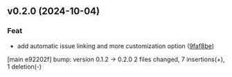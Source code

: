 ## v0.2.0 (2024-10-04)

### Feat

- add automatic issue linking and more customization option ([9faf8be](https://github.com/kmnhan/cz-changeup/commit/9faf8be3db978a27036cfa499a09e62014b50846))

[main e92202f] bump: version 0.1.2 → 0.2.0
 2 files changed, 7 insertions(+), 1 deletion(-)

